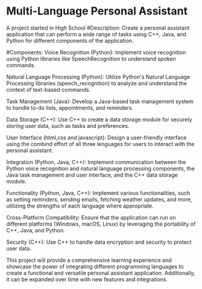 # Multi-Language Personal Assistant
A project started in High School
#Description:
Create a personal assistant application that can perform a wide range of tasks using C++, Java, and Python for different components of the application.

#Components:
Voice Recognition (Python): Implement voice recognition using Python libraries like SpeechRecognition to understand spoken commands.

Natural Language Processing (Python): Utilize Python's Natural Language Processing libraries (speech_recognition) to analyze and understand the context of text-based commands.

Task Management (Java): Develop a Java-based task management system to handle to-do lists, appointments, and reminders.

Data Storage (C++): Use C++ to create a data storage module for securely storing user data, such as tasks and preferences.

User Interface (html,css and javascript): Design a user-friendly interface using the combind effort of all three lenguages for users to interact with the personal assistant.

Integration (Python, Java, C++): Implement communication between the Python voice recognition and natural language processing components, the Java task management and user interface, and the C++ data storage module.

Functionality (Python, Java, C++): Implement various functionalities, such as setting reminders, sending emails, fetching weather updates, and more, utilizing the strengths of each language where appropriate.

Cross-Platform Compatibility: Ensure that the application can run on different platforms (Windows, macOS, Linux) by leveraging the portability of C++, Java, and Python.

Security (C++): Use C++ to handle data encryption and security to protect user data.

This project will provide a comprehensive learning experience and showcase the power of integrating different programming languages to create a functional and versatile personal assistant application. Additionally, it can be expanded over time with new features and integrations.
